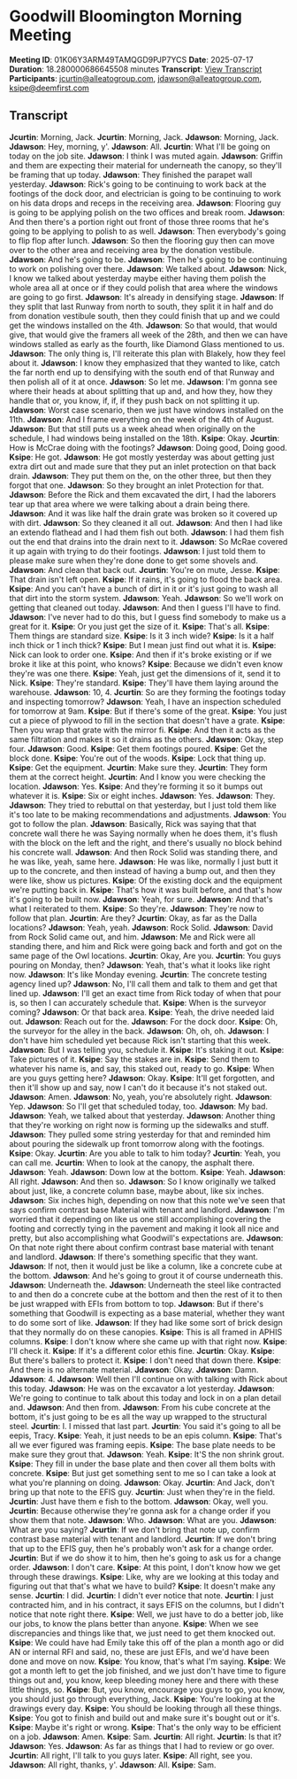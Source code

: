 # Goodwill Bloomington Morning Meeting
**Meeting ID**: 01K06Y3ARM49TAMQGD9PJP7YCS
**Date**: 2025-07-17
**Duration**: 18.280000686645508 minutes
**Transcript**: [View Transcript](https://app.fireflies.ai/view/01K06Y3ARM49TAMQGD9PJP7YCS)
**Participants**: jcurtin@alleatogroup.com, jdawson@alleatogroup.com, ksipe@deemfirst.com

## Transcript
**Jcurtin**: Morning, Jack.
**Jcurtin**: Morning, Jack.
**Jdawson**: Morning, Jack.
**Jdawson**: Hey, morning, y'.
**Jdawson**: All.
**Jcurtin**: What I'll be going on today on the job site.
**Jdawson**: I think I was muted again.
**Jdawson**: Griffin and them are expecting their material for underneath the canopy, so they'll be framing that up today.
**Jdawson**: They finished the parapet wall yesterday.
**Jdawson**: Rick's going to be continuing to work back at the footings of the dock door, and electrician is going to be continuing to work on his data drops and receps in the receiving area.
**Jdawson**: Flooring guy is going to be applying polish on the two offices and break room.
**Jdawson**: And then there's a portion right out front of those three rooms that he's going to be applying to polish to as well.
**Jdawson**: Then everybody's going to flip flop after lunch.
**Jdawson**: So then the flooring guy then can move over to the other area and receiving area by the donation vestibule.
**Jdawson**: And he's going to be.
**Jdawson**: Then he's going to be continuing to work on polishing over there.
**Jdawson**: We talked about.
**Jdawson**: Nick, I know we talked about yesterday maybe either having them polish the whole area all at once or if they could polish that area where the windows are going to go first.
**Jdawson**: It's already in densifying stage.
**Jdawson**: If they split that last Runway from north to south, they split it in half and do from donation vestibule south, then they could finish that up and we could get the windows installed on the 4th.
**Jdawson**: So that would, that would give, that would give the framers all week of the 28th, and then we can have windows stalled as early as the fourth, like Diamond Glass mentioned to us.
**Jdawson**: The only thing is, I'll reiterate this plan with Blakely, how they feel about it.
**Jdawson**: I know they emphasized that they wanted to like, catch the far north end up to densifying with the south end of that Runway and then polish all of it at once.
**Jdawson**: So let me.
**Jdawson**: I'm gonna see where their heads at about splitting that up and, and how they, how they handle that or, you know, if, if, if they push back on not splitting it up.
**Jdawson**: Worst case scenario, then we just have windows installed on the 11th.
**Jdawson**: And I frame everything on the week of the 4th of August.
**Jdawson**: But that still puts us a week ahead when originally on the schedule, I had windows being installed on the 18th.
**Ksipe**: Okay.
**Jcurtin**: How is McCrae doing with the footings?
**Jdawson**: Doing good, Doing good.
**Ksipe**: He got.
**Jdawson**: He got mostly yesterday was about getting just extra dirt out and made sure that they put an inlet protection on that back drain.
**Jdawson**: They put them on the, on the other three, but then they forgot that one.
**Jdawson**: So they brought an inlet Protection for that.
**Jdawson**: Before the Rick and them excavated the dirt, I had the laborers tear up that area where we were talking about a drain being there.
**Jdawson**: And it was like half the drain grate was broken so it covered up with dirt.
**Jdawson**: So they cleaned it all out.
**Jdawson**: And then I had like an extendo flathead and I had them fish out both.
**Jdawson**: I had them fish out the end that drains into the drain next to it.
**Jdawson**: So McRae covered it up again with trying to do their footings.
**Jdawson**: I just told them to please make sure when they're done done to get some shovels and.
**Jdawson**: And clean that back out.
**Jcurtin**: You're on mute, Jesse.
**Ksipe**: That drain isn't left open.
**Ksipe**: If it rains, it's going to flood the back area.
**Ksipe**: And you can't have a bunch of dirt in it or it's just going to wash all that dirt into the storm system.
**Jdawson**: Yeah.
**Jdawson**: So we'll work on getting that cleaned out today.
**Jdawson**: And then I guess I'll have to find.
**Jdawson**: I've never had to do this, but I guess find somebody to make us a great for it.
**Ksipe**: Or you just get the size of it.
**Ksipe**: That's all.
**Ksipe**: Them things are standard size.
**Ksipe**: Is it 3 inch wide?
**Ksipe**: Is it a half inch thick or 1 inch thick?
**Ksipe**: But I mean just find out what it is.
**Ksipe**: Nick can look to order one.
**Ksipe**: And then if it's broke existing or if we broke it like at this point, who knows?
**Ksipe**: Because we didn't even know they're was one there.
**Ksipe**: Yeah, just get the dimensions of it, send it to Nick.
**Ksipe**: They're standard.
**Ksipe**: They'll have them laying around the warehouse.
**Jdawson**: 10, 4.
**Jcurtin**: So are they forming the footings today and inspecting tomorrow?
**Jdawson**: Yeah, I have an inspection scheduled for tomorrow at 9am.
**Ksipe**: But if there's some of the great.
**Ksipe**: You just cut a piece of plywood to fill in the section that doesn't have a grate.
**Ksipe**: Then you wrap that grate with the mirror fi.
**Ksipe**: And then it acts as the same filtration and makes it so it drains as the others.
**Jdawson**: Okay, step four.
**Jdawson**: Good.
**Ksipe**: Get them footings poured.
**Ksipe**: Get the block done.
**Ksipe**: You're out of the woods.
**Ksipe**: Lock that thing up.
**Ksipe**: Get the equipment.
**Jcurtin**: Make sure they.
**Jcurtin**: They form them at the correct height.
**Jcurtin**: And I know you were checking the location.
**Jdawson**: Yes.
**Ksipe**: And they're forming it so it bumps out whatever it is.
**Ksipe**: Six or eight inches.
**Jdawson**: Yes.
**Jdawson**: They.
**Jdawson**: They tried to rebuttal on that yesterday, but I just told them like it's too late to be making recommendations and adjustments.
**Jdawson**: You got to follow the plan.
**Jdawson**: Basically, Rick was saying that that concrete wall there he was Saying normally when he does them, it's flush with the block on the left and the right, and there's usually no block behind his concrete wall.
**Jdawson**: And then Rock Solid was standing there, and he was like, yeah, same here.
**Jdawson**: He was like, normally I just butt it up to the concrete, and then instead of having a bump out, and then they were like, show us pictures.
**Ksipe**: Of the existing dock and the equipment we're putting back in.
**Ksipe**: That's how it was built before, and that's how it's going to be built now.
**Jdawson**: Yeah, for sure.
**Jdawson**: And that's what I reiterated to them.
**Ksipe**: So they're.
**Jdawson**: They're now to follow that plan.
**Jcurtin**: Are they?
**Jcurtin**: Okay, as far as the Dalla locations?
**Jdawson**: Yeah, yeah.
**Jdawson**: Rock Solid.
**Jdawson**: David from Rock Solid came out, and him.
**Jdawson**: Me and Rick were all standing there, and him and Rick were going back and forth and got on the same page of the Owl locations.
**Jcurtin**: Okay, Are you.
**Jcurtin**: You guys pouring on Monday, then?
**Jdawson**: Yeah, that's what it looks like right now.
**Jdawson**: It's like Monday evening.
**Jcurtin**: The concrete testing agency lined up?
**Jdawson**: No, I'll call them and talk to them and get that lined up.
**Jdawson**: I'll get an exact time from Rick today of when that pour is, so then I can accurately schedule that.
**Ksipe**: When is the surveyor coming?
**Jdawson**: Or that back area.
**Ksipe**: Yeah, the drive needed laid out.
**Jdawson**: Reach out for the.
**Jdawson**: For the dock door.
**Ksipe**: Oh, the surveyor for the alley in the back.
**Jdawson**: Oh, oh, oh.
**Jdawson**: I don't have him scheduled yet because Rick isn't starting that this week.
**Jdawson**: But I was telling you, schedule it.
**Ksipe**: It's staking it out.
**Ksipe**: Take pictures of it.
**Ksipe**: Say the stakes are in.
**Ksipe**: Send them to whatever his name is, and say, this staked out, ready to go.
**Ksipe**: When are you guys getting here?
**Jdawson**: Okay.
**Ksipe**: It'll get forgotten, and then it'll show up and say, now I can't do it because it's not staked out.
**Jdawson**: Amen.
**Jdawson**: No, yeah, you're absolutely right.
**Jdawson**: Yep.
**Jdawson**: So I'll get that scheduled today, too.
**Jdawson**: My bad.
**Jdawson**: Yeah, we talked about that yesterday.
**Jdawson**: Another thing that they're working on right now is forming up the sidewalks and stuff.
**Jdawson**: They pulled some string yesterday for that and reminded him about pouring the sidewalk up front tomorrow along with the footings.
**Ksipe**: Okay.
**Jcurtin**: Are you able to talk to him today?
**Jcurtin**: Yeah, you can call me.
**Jcurtin**: When to look at the canopy, the asphalt there.
**Jdawson**: Yeah.
**Jdawson**: Down low at the bottom.
**Ksipe**: Yeah.
**Jdawson**: All right.
**Jdawson**: And then so.
**Jdawson**: So I know originally we talked about just, like, a concrete column base, maybe about, like six inches.
**Jdawson**: Six inches high, depending on now that this note we've seen that says confirm contrast base Material with tenant and landlord.
**Jdawson**: I'm worried that it depending on like us one still accomplishing covering the footing and correctly tying in the pavement and making it look all nice and pretty, but also accomplishing what Goodwill's expectations are.
**Jdawson**: On that note right there about confirm contrast base material with tenant and landlord.
**Jdawson**: If there's something specific that they want.
**Jdawson**: If not, then it would just be like a column, like a concrete cube at the bottom.
**Jdawson**: And he's going to grout it of course underneath this.
**Jdawson**: Underneath the.
**Jdawson**: Underneath the steel like contracted to and then do a concrete cube at the bottom and then the rest of it to then be just wrapped with EFIs from bottom to top.
**Jdawson**: But if there's something that Goodwill is expecting as a base material, whether they want to do some sort of like.
**Jdawson**: If they had like some sort of brick design that they normally do on these canopies.
**Ksipe**: This is all framed in APHIS columns.
**Ksipe**: I don't know where she came up with that right now.
**Ksipe**: I'll check it.
**Ksipe**: If it's a different color ethis fine.
**Jcurtin**: Okay.
**Ksipe**: But there's ballers to protect it.
**Ksipe**: I don't need that down there.
**Ksipe**: And there is no alternate material.
**Jdawson**: Okay.
**Jdawson**: Damn.
**Jdawson**: 4.
**Jdawson**: Well then I'll continue on with talking with Rick about this today.
**Jdawson**: He was on the excavator a lot yesterday.
**Jdawson**: We're going to continue to talk about this today and lock in on a plan detail and.
**Jdawson**: And then from.
**Jdawson**: From his cube concrete at the bottom, it's just going to be es all the way up wrapped to the structural steel.
**Jcurtin**: I. I missed that last part.
**Jcurtin**: You said it's going to all be eepis, Tracy.
**Ksipe**: Yeah, it just needs to be an epis column.
**Ksipe**: That's all we ever figured was framing eepis.
**Ksipe**: The base plate needs to be make sure they grout that.
**Jdawson**: Yeah.
**Ksipe**: It'S the non shrink grout.
**Ksipe**: They fill in under the base plate and then cover all them bolts with concrete.
**Ksipe**: But just get something sent to me so I can take a look at what you're planning on doing.
**Jdawson**: Okay.
**Jcurtin**: And Jack, don't bring up that note to the EFIS guy.
**Jcurtin**: Just when they're in the field.
**Jcurtin**: Just have them e fish to the bottom.
**Jdawson**: Okay, well you.
**Jcurtin**: Because otherwise they're gonna ask for a change order if you show them that note.
**Jdawson**: Who.
**Jdawson**: What are you.
**Jdawson**: What are you saying?
**Jcurtin**: If we don't bring that note up, confirm contrast base material with tenant and landlord.
**Jcurtin**: If we don't bring that up to the EFIS guy, then he's probably won't ask for a change order.
**Jcurtin**: But if we do show it to him, then he's going to ask us for a change order.
**Jdawson**: I don't care.
**Ksipe**: At this point, I don't know how we get through these drawings.
**Ksipe**: Like, why are we looking at this today and figuring out that that's what we have to build?
**Ksipe**: It doesn't make any sense.
**Jcurtin**: I did.
**Jcurtin**: I didn't ever notice that note.
**Jcurtin**: I just contracted him, and in his contract, it says EFIS on the columns, but I didn't notice that note right there.
**Ksipe**: Well, we just have to do a better job, like our jobs, to know the plans better than anyone.
**Ksipe**: When we see discrepancies and things like that, we just need to get them knocked out.
**Ksipe**: We could have had Emily take this off of the plan a month ago or did AN or internal RFI and said, no, these are just EFIs, and we'd have been done and move on now.
**Ksipe**: You know, that's what I'm saying.
**Ksipe**: We got a month left to get the job finished, and we just don't have time to figure things out and, you know, keep bleeding money here and there with these little things, so.
**Ksipe**: But, you know, encourage you guys to go, you know, you should just go through everything, Jack.
**Ksipe**: You're looking at the drawings every day.
**Ksipe**: You should be looking through all these things.
**Ksipe**: You got to finish and build out and make sure it's bought out or it's.
**Ksipe**: Maybe it's right or wrong.
**Ksipe**: That's the only way to be efficient on a job.
**Jdawson**: Amen.
**Ksipe**: Sam.
**Jcurtin**: All right.
**Jcurtin**: Is that it?
**Jdawson**: Yes.
**Jdawson**: As far as things that I had to review or go over.
**Jcurtin**: All right, I'll talk to you guys later.
**Ksipe**: All right, see you.
**Jdawson**: All right, thanks, y'.
**Jdawson**: All.
**Ksipe**: Sam.